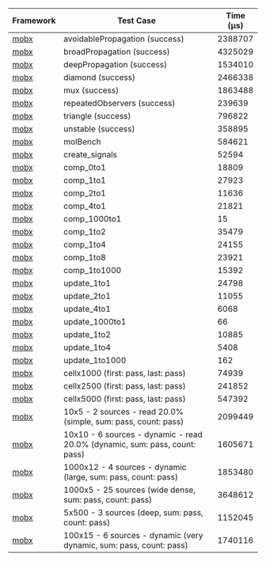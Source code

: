 | Framework | Test Case | Time (μs) |
| --- | --- | --- |
| [mobx](https://github.com/mobxjs/mobx.dart) | avoidablePropagation (success) | 2388707 |
| [mobx](https://github.com/mobxjs/mobx.dart) | broadPropagation (success) | 4325029 |
| [mobx](https://github.com/mobxjs/mobx.dart) | deepPropagation (success) | 1534010 |
| [mobx](https://github.com/mobxjs/mobx.dart) | diamond (success) | 2466338 |
| [mobx](https://github.com/mobxjs/mobx.dart) | mux (success) | 1863488 |
| [mobx](https://github.com/mobxjs/mobx.dart) | repeatedObservers (success) | 239639 |
| [mobx](https://github.com/mobxjs/mobx.dart) | triangle (success) | 796822 |
| [mobx](https://github.com/mobxjs/mobx.dart) | unstable (success) | 358895 |
| [mobx](https://github.com/mobxjs/mobx.dart) | molBench | 584621 |
| [mobx](https://github.com/mobxjs/mobx.dart) | create_signals | 52594 |
| [mobx](https://github.com/mobxjs/mobx.dart) | comp_0to1 | 18809 |
| [mobx](https://github.com/mobxjs/mobx.dart) | comp_1to1 | 27923 |
| [mobx](https://github.com/mobxjs/mobx.dart) | comp_2to1 | 11636 |
| [mobx](https://github.com/mobxjs/mobx.dart) | comp_4to1 | 21821 |
| [mobx](https://github.com/mobxjs/mobx.dart) | comp_1000to1 | 15 |
| [mobx](https://github.com/mobxjs/mobx.dart) | comp_1to2 | 35479 |
| [mobx](https://github.com/mobxjs/mobx.dart) | comp_1to4 | 24155 |
| [mobx](https://github.com/mobxjs/mobx.dart) | comp_1to8 | 23921 |
| [mobx](https://github.com/mobxjs/mobx.dart) | comp_1to1000 | 15392 |
| [mobx](https://github.com/mobxjs/mobx.dart) | update_1to1 | 24798 |
| [mobx](https://github.com/mobxjs/mobx.dart) | update_2to1 | 11055 |
| [mobx](https://github.com/mobxjs/mobx.dart) | update_4to1 | 6068 |
| [mobx](https://github.com/mobxjs/mobx.dart) | update_1000to1 | 66 |
| [mobx](https://github.com/mobxjs/mobx.dart) | update_1to2 | 10885 |
| [mobx](https://github.com/mobxjs/mobx.dart) | update_1to4 | 5408 |
| [mobx](https://github.com/mobxjs/mobx.dart) | update_1to1000 | 162 |
| [mobx](https://github.com/mobxjs/mobx.dart) | cellx1000 (first: pass, last: pass) | 74939 |
| [mobx](https://github.com/mobxjs/mobx.dart) | cellx2500 (first: pass, last: pass) | 241852 |
| [mobx](https://github.com/mobxjs/mobx.dart) | cellx5000 (first: pass, last: pass) | 547392 |
| [mobx](https://github.com/mobxjs/mobx.dart) | 10x5 - 2 sources - read 20.0% (simple, sum: pass, count: pass) | 2099449 |
| [mobx](https://github.com/mobxjs/mobx.dart) | 10x10 - 6 sources - dynamic - read 20.0% (dynamic, sum: pass, count: pass) | 1605671 |
| [mobx](https://github.com/mobxjs/mobx.dart) | 1000x12 - 4 sources - dynamic (large, sum: pass, count: pass) | 1853480 |
| [mobx](https://github.com/mobxjs/mobx.dart) | 1000x5 - 25 sources (wide dense, sum: pass, count: pass) | 3648612 |
| [mobx](https://github.com/mobxjs/mobx.dart) | 5x500 - 3 sources (deep, sum: pass, count: pass) | 1152045 |
| [mobx](https://github.com/mobxjs/mobx.dart) | 100x15 - 6 sources - dynamic (very dynamic, sum: pass, count: pass) | 1740116 |
